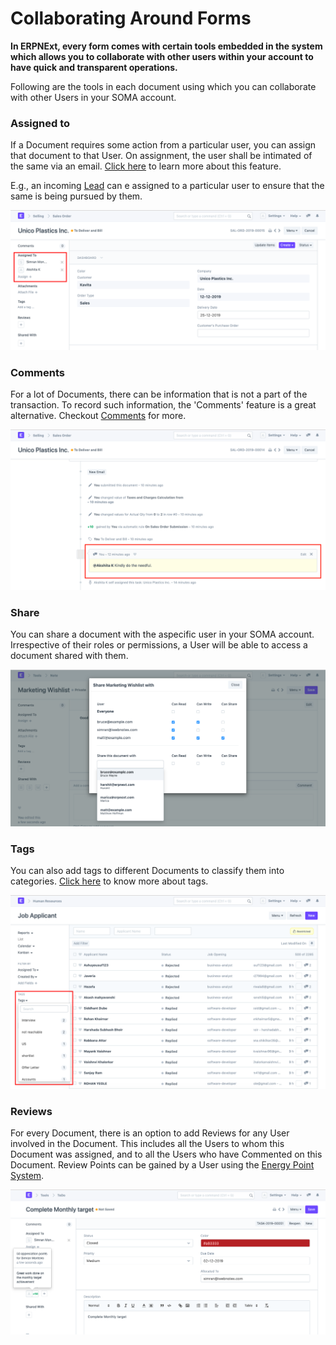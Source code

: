 
# Collaborating Around Forms


**In ERPNExt, every form comes with certain tools embedded in the system which allows you to collaborate with other users within your account to have quick and transparent operations.**


Following are the tools in each document using which you can collaborate with other Users in your SOMA account.


### Assigned to


If a Document requires some action from a particular user, you can assign that document to that User. On assignment, the user shall be intimated of the same via an email. [Click here](/docs/en/using-erpnext/assignment) to learn more about this feature.


E.g., an incoming [Lead](/docs/en/CRM/lead) can e assigned to a particular user to ensure that the same is being pursued by them.


![Collaborating Around Forms](/files/using-assignment-1.png)


### Comments


For a lot of Documents, there can be information that is not a part of the transaction. To record such information, the 'Comments' feature is a great alternative. Checkout [Comments](/docs/en/using-erpnext/articles/comments) for more.


![Collaborating Around Forms](/files/using-collaborating-2.png)


### Share


You can share a document with the aspecific user in your SOMA account. Irrespective of their roles or permissions, a User will be able to access a document shared with them.


![Notes](/files/using-notes-4.png)


### Tags


You can also add tags to different Documents to classify them into categories. [Click here](/docs/en/using-erpnext/tags.html) to know more about tags.


![Tags](/files/using-tags-2.png)


### Reviews


For every Document, there is an option to add Reviews for any User involved in the Document. This includes all the Users to whom this Document was assigned, and to all the Users who have Commented on this Document. Review Points can be gained by a User using the [Energy Point System](/docs/en/setting-up/energy-point-system).


![Collaborating Around Forms](/files/using-collaborating-5.png)


